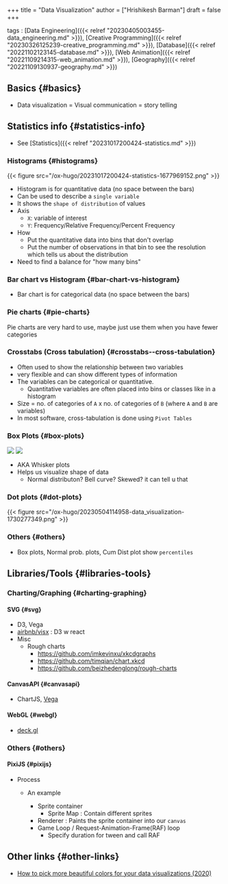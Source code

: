 +++
title = "Data Visualization"
author = ["Hrishikesh Barman"]
draft = false
+++

tags
: [Data Engineering]({{< relref "20230405003455-data_engineering.md" >}}), [Creative Programming]({{< relref "20230326125239-creative_programming.md" >}}), [Database]({{< relref "20221102123145-database.md" >}}), [Web Animation]({{< relref "20221109214315-web_animation.md" >}}), [Geography]({{< relref "20221109130937-geography.md" >}})


## Basics {#basics}

-   Data visualization = Visual communication = story telling


## Statistics info {#statistics-info}

-   See [Statistics]({{< relref "20231017200424-statistics.md" >}})


### Histograms {#histograms}

{{< figure src="/ox-hugo/20231017200424-statistics-1677969152.png" >}}

-   Histogram is for quantitative data (no space between the bars)
-   Can be used to describe a `single variable`
-   It shows the `shape of distribution` of values
-   Axis
    -   `X`: variable of interest
    -   `Y`: Frequency/Relative Frequency/Percent Frequency
-   How
    -   Put the quantitative data into bins that don't overlap
    -   Put the number of observations in that bin to see the resolution which tells us about the distribution
-   Need to find a balance for "how many bins"


### Bar chart vs Histogram {#bar-chart-vs-histogram}

-   Bar chart is for categorical data (no space between the bars)


### Pie charts {#pie-charts}

Pie charts are very hard to use, maybe just use them when you have fewer categories


### Crosstabs (Cross tabulation) {#crosstabs--cross-tabulation}

-   Often used to show the relationship between two variables
-   very flexible and can show different types of information
-   The variables can be categorical or quantitative.
    -   Quantitative variables are often placed into bins or classes like in a histogram
-   Size = no. of categories of `A` x no. of categories of `B` (where `A` and `B` are variables)
-   In most software, cross-tabulation is done using `Pivot Tables`


### Box Plots {#box-plots}

![](/ox-hugo/20230504114958-data_visualization-1666400922.png)
![](/ox-hugo/20230504114958-data_visualization-1301896461.png)

-   AKA Whisker plots
-   Helps us visualize shape of data
    -   Normal distributon? Bell curve? Skewed? it can tell u that


### Dot plots {#dot-plots}

{{< figure src="/ox-hugo/20230504114958-data_visualization-1730277349.png" >}}


### Others {#others}

-   Box plots, Normal prob. plots, Cum Dist plot show `percentiles`


## Libraries/Tools {#libraries-tools}


### Charting/Graphing {#charting-graphing}


#### SVG {#svg}

-   D3, Vega
-   [airbnb/visx](https://github.com/airbnb/visx) : D3 w react
-   Misc
    -   Rough charts
        -   <https://github.com/imkevinxu/xkcdgraphs>
        -   <https://github.com/timqian/chart.xkcd>
        -   <https://github.com/beizhedenglong/rough-charts>


#### CanvasAPI {#canvasapi}

-   ChartJS, [Vega](https://vega.github.io/)


#### WebGL {#webgl}

-   [deck.gl](https://deck.gl/#/)


### Others {#others}


#### PixiJS {#pixijs}

<!--list-separator-->

-  Process

    <!--list-separator-->

    -  An example

        -   Sprite container
            -   Sprite Map : Contain different sprites
        -   Renderer : Paints the sprite container into our `canvas`
        -   Game Loop / Request-Animation-Frame(RAF) loop
            -   Specify duration for tween and call RAF


## Other links {#other-links}

-   [How to pick more beautiful colors for your data visualizations (2020)](https://news.ycombinator.com/item?id=38482486)
